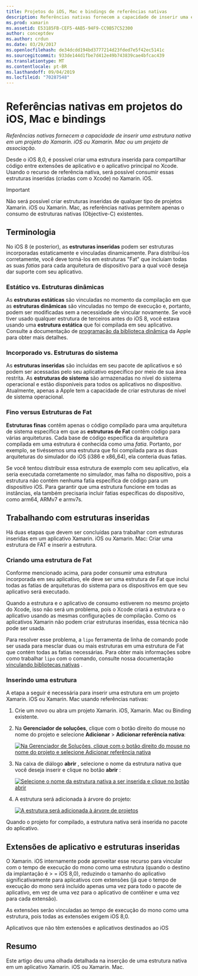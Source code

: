 ```yaml
---
title: Projetos do iOS, Mac e bindings de referências nativas
description: Referências nativas fornecem a capacidade de inserir uma estrutura nativa em um projeto Xamarin. iOS, Xamarin. Mac ou Binding.
ms.prod: xamarin
ms.assetid: E53185FB-CEF5-4AB5-94F9-CC9B57C52300
author: conceptdev
ms.author: crdun
ms.date: 03/29/2017
ms.openlocfilehash: de34dcdd194bd3777214d23fded7e5f42ec5141c
ms.sourcegitcommit: 933de144d1fbe7d412e49b743839cae4bfcac439
ms.translationtype: MT
ms.contentlocale: pt-BR
ms.lasthandoff: 09/04/2019
ms.locfileid: "70287548"
---
```

# <a name="native-references-in-ios-mac-and-bindings-projects"></a>Referências nativas em projetos do iOS, Mac e bindings

_Referências nativas fornecem a capacidade de inserir uma estrutura nativa em um projeto do Xamarin. iOS ou Xamarin. Mac ou um projeto de associação._

Desde o iOS 8,0, é possível criar uma estrutura inserida para compartilhar código entre extensões de aplicativo e o aplicativo principal no Xcode. Usando o recurso de referência nativa, será possível consumir essas estruturas inseridas (criadas com o Xcode) no Xamarin. iOS.
 
> [!IMPORTANT]
> Não será possível criar estruturas inseridas de qualquer tipo de projetos Xamarin. iOS ou Xamarin. Mac, as referências nativas permitem apenas o consumo de estruturas nativas (Objective-C) existentes.

<a name="Terminology" />

## <a name="terminology"></a>Terminologia

No iOS 8 (e posterior), as **estruturas inseridas** podem ser estruturas incorporadas estaticamente e vinculadas dinamicamente. Para distribuí-los corretamente, você deve torná-los em estruturas "Fat" que incluíam todas as suas _fatias_ para cada arquitetura de dispositivo para a qual você deseja dar suporte com seu aplicativo.

<a name="Static-vs-Dynamic-Frameworks" />

### <a name="static-vs-dynamic-frameworks"></a>Estático vs. Estruturas dinâmicas

As **estruturas estáticas** são vinculadas no momento da compilação em que as **estruturas dinâmicas** são vinculadas no tempo de execução e, portanto, podem ser modificadas sem a necessidade de vincular novamente. Se você tiver usado qualquer estrutura de terceiros antes do iOS 8, você estava usando uma **estrutura estática** que foi compilada em seu aplicativo. Consulte a documentação de [programação da biblioteca dinâmica](https://developer.apple.com/library/mac/documentation/DeveloperTools/Conceptual/DynamicLibraries/100-Articles/OverviewOfDynamicLibraries.html#//apple_ref/doc/uid/TP40001873-SW1) da Apple para obter mais detalhes.

<a name="Embedded-vs-System-Frameworks" />

### <a name="embedded-vs-system-frameworks"></a>Incorporado vs. Estruturas do sistema

As **estruturas inseridas** são incluídas em seu pacote de aplicativos e só podem ser acessadas pelo seu aplicativo específico por meio de sua área restrita. As **estruturas do sistema** são armazenadas no nível do sistema operacional e estão disponíveis para todos os aplicativos no dispositivo. Atualmente, apenas a Apple tem a capacidade de criar estruturas de nível de sistema operacional.

<a name="Thin-vs-Fat-Frameworks" />

### <a name="thin-vs-fat-frameworks"></a>Fino versus Estruturas de Fat

**Estruturas finas** contêm apenas o código compilado para uma arquitetura de sistema específica em que as **estruturas de Fat** contêm código para várias arquiteturas. Cada base de código específica da arquitetura compilada em uma estrutura é conhecida como uma _fatia_. Portanto, por exemplo, se tivéssemos uma estrutura que foi compilada para as duas arquiteturas do simulador do iOS (i386 e x86_64), ela conteria duas fatias.

Se você tentou distribuir essa estrutura de exemplo com seu aplicativo, ela seria executada corretamente no simulador, mas falha no dispositivo, pois a estrutura não contém nenhuma fatia específica de código para um dispositivo iOS. Para garantir que uma estrutura funcione em todas as instâncias, ela também precisaria incluir fatias específicas do dispositivo, como arm64, ARMv7 e armv7s.

<a name="Working-with-Embedded-Frameworks" />

## <a name="working-with-embedded-frameworks"></a>Trabalhando com estruturas inseridas

Há duas etapas que devem ser concluídas para trabalhar com estruturas inseridas em um aplicativo Xamarin. iOS ou Xamarin. Mac: Criar uma estrutura de FAT e inserir a estrutura.

<a name="Overview" />

### <a name="creating-a-fat-framework"></a>Criando uma estrutura de Fat

Conforme mencionado acima, para poder consumir uma estrutura incorporada em seu aplicativo, ele deve ser uma estrutura de Fat que inclui todas as fatias de arquiteturas do sistema para os dispositivos em que seu aplicativo será executado.

Quando a estrutura e o aplicativo de consumo estiverem no mesmo projeto do Xcode, isso não será um problema, pois o Xcode criará a estrutura e o aplicativo usando as mesmas configurações de compilação. Como os aplicativos Xamarin não podem criar estruturas inseridas, essa técnica não pode ser usada.

Para resolver esse problema, a `lipo` ferramenta de linha de comando pode ser usada para mesclar duas ou mais estruturas em uma estrutura de Fat que contém todas as fatias necessárias. Para obter mais informações sobre como trabalhar `lipo` com o comando, consulte nossa documentação [vinculando bibliotecas nativas](~/ios/platform/native-interop.md) .

<a name="Embedding-a-Framework" />

### <a name="embedding-a-framework"></a>Inserindo uma estrutura

A etapa a seguir é necessária para inserir uma estrutura em um projeto Xamarin. iOS ou Xamarin. Mac usando referências nativas:

1. Crie um novo ou abra um projeto Xamarin. iOS, Xamarin. Mac ou Binding existente.
2. Na **Gerenciador de soluções**, clique com o botão direito do mouse no nome do projeto e selecione **Adicionar** > **Adicionar referência nativa**: 

    [![](native-references-images/ref01.png "Na Gerenciador de Soluções, clique com o botão direito do mouse no nome do projeto e selecione Adicionar referência nativa")](native-references-images/ref01.png#lightbox)
3. Na caixa de diálogo **abrir** , selecione o nome da estrutura nativa que você deseja inserir e clique no botão **abrir** : 

    [![](native-references-images/ref02.png "Selecione o nome da estrutura nativa a ser inserida e clique no botão abrir")](native-references-images/ref02.png#lightbox)
4. A estrutura será adicionada à árvore do projeto: 

    [![](native-references-images/ref03.png "A estrutura será adicionada à árvore de projetos")](native-references-images/ref03.png#lightbox)

Quando o projeto for compilado, a estrutura nativa será inserida no pacote do aplicativo.

<a name="App-Extensions-and-Embedded-Frameworks" />

## <a name="app-extensions-and-embedded-frameworks"></a>Extensões de aplicativo e estruturas inseridas

O Xamarin. iOS internamente pode aproveitar esse recurso para vincular com o tempo de execução do mono como uma estrutura (quando o destino da implantação é > = iOS 8,0), reduzindo o tamanho do aplicativo significativamente para aplicativos com extensões (já que o tempo de execução do mono será incluído apenas uma vez para todo o pacote de aplicativo, em vez de uma vez para o aplicativo de contêiner e uma vez para cada extensão).

As extensões serão vinculadas ao tempo de execução do mono como uma estrutura, pois todas as extensões exigem iOS 8,0.

Aplicativos que não têm extensões e aplicativos destinados ao iOS 

<a name="Summary" />

## <a name="summary"></a>Resumo

Este artigo deu uma olhada detalhada na inserção de uma estrutura nativa em um aplicativo Xamarin. iOS ou Xamarin. Mac.

